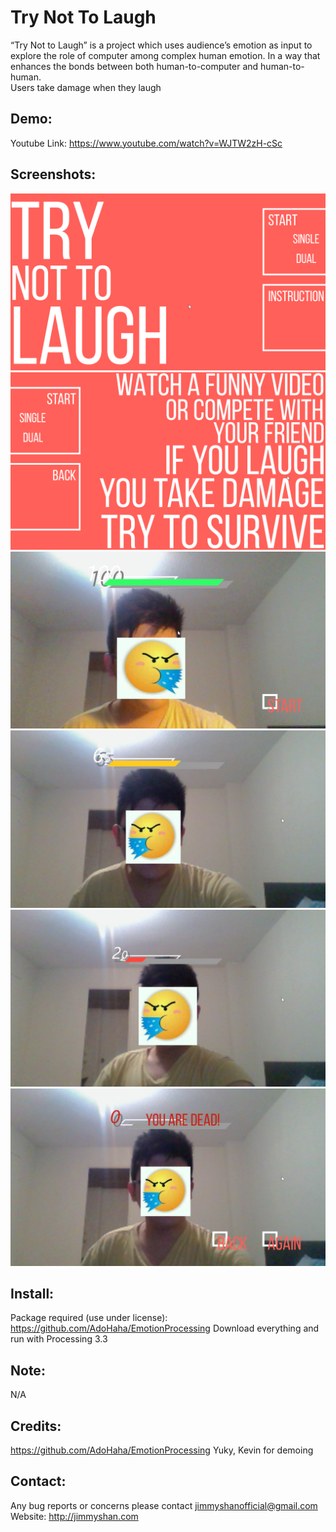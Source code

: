 # Try Not To Laugh
“Try Not to Laugh” is a project which uses audience’s emotion as input to explore the role of computer among complex human emotion. In a way that enhances the bonds between both human-to-computer and human-to-human.  
Users take damage when they laugh

Demo:
-----
  Youtube Link: https://www.youtube.com/watch?v=WJTW2zH-cSc
  
Screenshots:
-------------
![](screenshots/1.png "")
![](screenshots/2.png "")
![](screenshots/3.jpg "")
![](screenshots/4.jpg "")
![](screenshots/5.jpg "")
![](screenshots/6.jpg "")

Install:
---------
 Package required (use under license): https://github.com/AdoHaha/EmotionProcessing
 Download everything and run with Processing 3.3
  
Note:
-----
 N/A

Credits: 
--------
https://github.com/AdoHaha/EmotionProcessing
Yuky, Kevin for demoing
  
Contact: 
--------
Any bug reports or concerns please contact jimmyshanofficial@gmail.com 
Website: http://jimmyshan.com
